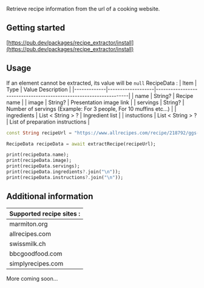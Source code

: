 <!-- 
This README describes the package. If you publish this package to pub.dev,
this README's contents appear on the landing page for your package.

For information about how to write a good package README, see the guide for
[writing package pages](https://dart.dev/guides/libraries/writing-package-pages). 

For general information about developing packages, see the Dart guide for
[creating packages](https://dart.dev/guides/libraries/create-library-packages)
and the Flutter guide for
[developing packages and plugins](https://flutter.dev/developing-packages). 
-->

Retrieve recipe information from the url of a cooking website.

## Getting started
[https://pub.dev/packages/recipe_extractor/install](https://pub.dev/packages/recipe_extractor/install)
## Usage
If an element cannot be extracted, its value will be `null`
RecipeData :
| Item        | Type              | Value Description                                                 |
|-------------|-------------------|-------------------------------------------------------------------|
| name        | String?           | Recipe name                                                       |
| image       | String?           | Presentation image link                                           |
| servings    | String?           | Number of servings (Example: For 3 people, For 10 muffins etc...) |
| ingredients | List < String > ? | Ingredient list                                                   |
| instuctions | List < String > ? | List of preparation instructions                                  |

```dart
const String recipeUrl = "https://www.allrecipes.com/recipe/218792/ggs-chocolate-sheet-cake";

RecipeData recipeData = await extractRecipe(recipeUrl);

print(recipeData.name);
print(recipeData.image);
print(recipeData.servings);
print(recipeData.ingredients?.join("\n"));
print(recipeData.instructions?.join("\n"));
```




## Additional information
| Supported recipe sites : |
|--------------------------|
| marmiton.org             |
| allrecipes.com           |
| swissmilk.ch             |
| bbcgoodfood.com          |
| simplyrecipes.com        |

More coming soon...
